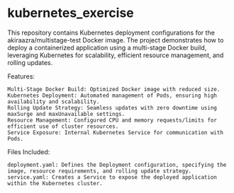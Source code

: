 # kubernetes_exercise
This repository contains Kubernetes deployment configurations for the akiraazra/multistage-test Docker image. The project demonstrates how to deploy a containerized application using a multi-stage Docker build, leveraging Kubernetes for scalability, efficient resource management, and rolling updates.

Features:

    Multi-Stage Docker Build: Optimized Docker image with reduced size.
    Kubernetes Deployment: Automated management of Pods, ensuring high availability and scalability.
    Rolling Update Strategy: Seamless updates with zero downtime using maxSurge and maxUnavailable settings.
    Resource Management: Configured CPU and memory requests/limits for efficient use of cluster resources.
    Service Exposure: Internal Kubernetes Service for communication with Pods.

Files Included:

    deployment.yaml: Defines the Deployment configuration, specifying the image, resource requirements, and rolling update strategy.
    service.yaml: Creates a Service to expose the deployed application within the Kubernetes cluster.
